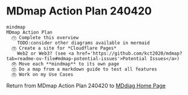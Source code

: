 # MDmap Action Plan 240420

```mermaid
mindmap
MDmap Action Plan
  ⓵ Complete this overview
    TODO:consider other diagrams available in mermaid
  ⓷ Create a site for *Cloudflare Pages*
    Web2 or Web3? (see <a href='https://github.com/kct2020/mdmap?tab=readme-ov-file#mdmap-potential-issues'>Potential Issues</a>)
  ⓸ Move each **mindmap** to its own page
  ⓶ Do a map from a markdown guide to test all features
  ⓹ Work on my Use Cases
```

Return from MDmap Action Plan 240420 to [MDdiag Home Page](https://github.com/kct2020/mddiag?tab=readme-ov-file#mddiag)